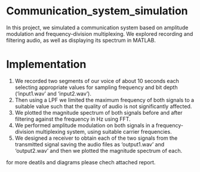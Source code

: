 # Communication_system_simulation
In this project, we simulated a communication system based on amplitude modulation and
frequency-division multiplexing. We explored recording and filtering audio, as well as
displaying its spectrum in MATLAB.
# Implementation
1) We recorded two segments of our voice of about 10 seconds each selecting appropriate
values for sampling frequency and bit depth (‘input1.wav’ and ‘input2.wav’).
2) Then using a LPF we limited the maximum frequency of both signals to a suitable value
such that the quality of audio is not significantly affected.
3) We plotted the magnitude spectrum of both signals before and after filtering against the frequency in
Hz using FFT.
4) We performed amplitude modulation on both signals in a frequency-division multiplexing system,
using suitable carrier frequencies.
5) We designed a receiver to obtain each of the two signals from the transmitted signal saving the audio
files as ‘output1.wav’ and ‘output2.wav’ and then we plotted the magnitude spectrum of each.

for more deatils and diagrams please chech attached report.

